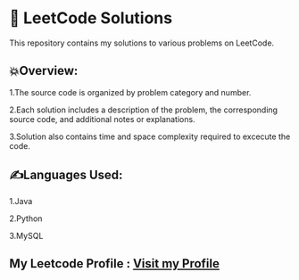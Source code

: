 # 🌱 LeetCode Solutions

This repository contains my solutions to various problems on LeetCode. 

## 💥Overview:
1.The source code is organized by problem category and number. 

2.Each solution includes a description of the problem, the corresponding source code, and additional notes or explanations.

3.Solution also contains time and space complexity required to excecute the code.

## ✍️Languages Used:
1.Java 

2.Python

3.MySQL

## My Leetcode Profile : [Visit my Profile](https://leetcode.com/Shweta-leetcode)
